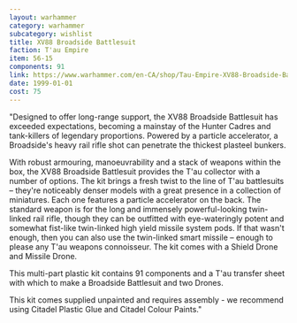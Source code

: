 ```yaml
---
layout: warhammer
category: warhammer
subcategory: wishlist
title: XV88 Broadside Battlesuit
faction: T'au Empire
item: 56-15
components: 91
link: https://www.warhammer.com/en-CA/shop/Tau-Empire-XV88-Broadside-Battlesuit-2017
date: 1999-01-01
cost: 75
---
```


"Designed to offer long-range support, the XV88 Broadside Battlesuit has exceeded expectations, becoming a mainstay of the Hunter Cadres and tank-killers of legendary proportions. Powered by a particle accelerator, a Broadside's heavy rail rifle shot can penetrate the thickest plasteel bunkers.

With robust armouring, manoeuvrability and a stack of weapons within the box, the XV88 Broadside Battlesuit provides the T'au collector with a number of options. The kit brings a fresh twist to the line of T'au battlesuits – they're noticeably denser models with a great presence in a collection of miniatures. Each one features a particle accelerator on the back. The standard weapon is for the long and immensely powerful-looking twin-linked rail rifle, though they can be outfitted with eye-wateringly potent and somewhat fist-like twin-linked high yield missile system pods. If that wasn't enough, then you can also use the twin-linked smart missile – enough to please any T'au weapons connoisseur. The kit comes with a Shield Drone and Missile Drone.

This multi-part plastic kit contains 91 components and a T'au transfer sheet with which to make a Broadside Battlesuit and two Drones.

This kit comes supplied unpainted and requires assembly - we recommend using Citadel Plastic Glue and Citadel Colour Paints."
